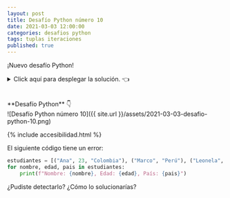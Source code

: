 ```yaml
---
layout: post
title: Desafío Python número 10
date: 2021-03-03 12:00:00
categories: desafios python
tags: tuplas iteraciones
published: true
---
```

¡Nuevo desafío Python!

<details><summary>Click aquí para desplegar la solución. 👈</summary>
<br />✅ EL PROBLEMA ESTÁ EN LA LÍNEA 1: la segunda tupla solo tiene 2 elementos, por lo que se arroja el siguiente error al intentar "desempaquetar" durante la iteración:
_ValueError: not enough values to unpack (expected 3, got 2)_. La iteración falla pues se intenta desempaquetar usando tres variables -nombre, edad, pais- y la segunda tupla tupla no tiene suficientes elementos.
<br />
<br />✏️ Para solucionarlo, deberíamos agregar un valor a la segunda tupla. Para que sea semánticamente correcto, debería agregarse un número en la posición 1 de la segunda tupla.
<br />&nbsp;
<br /><div markdown="1">💻 [Código ejecutable](https://jdoodle.com/a/3pSN){:target="_blank"}
  </div>
{% include codeEditor.html id="3pSN?stdin=0&arg=0&rw=1" %}
<br />
<div markdown="1">![Solución al desafío]({{ site.url }}/assets/2021-03-03-desafio-python-10-solucion.png)
  </div></details>

<br />
<br />
**Desafío Python** 👇
<br />
![Desafío Python número 10]({{ site.url }}/assets/2021-03-03-desafio-python-10.png)

{% include accesibilidad.html %}
	
El siguiente código tiene un error:

```python
estudiantes = [("Ana", 23, "Colombia"), ("Marco", "Perú"), ("Leonela", 21, "México")]
for nombre, edad, pais in estudiantes:
    print(f"Nombre: {nombre}, Edad: {edad}, País: {pais}")
``` 

¿Pudiste detectarlo? ¿Cómo lo solucionarías?
</div></details>



